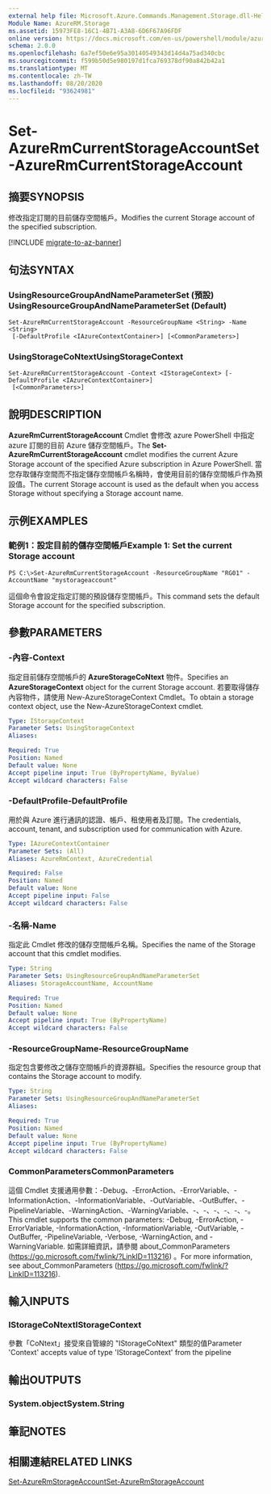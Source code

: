 ```yaml
---
external help file: Microsoft.Azure.Commands.Management.Storage.dll-Help.xml
Module Name: AzureRM.Storage
ms.assetid: 15973FE8-16C1-4B71-A3A8-6D6F67A96FDF
online version: https://docs.microsoft.com/en-us/powershell/module/azurerm.storage/set-azurermcurrentstorageaccount
schema: 2.0.0
ms.openlocfilehash: 6a7ef50e6e95a30140549343d14d4a75ad340cbc
ms.sourcegitcommit: f599b50d5e980197d1fca769378df90a842b42a1
ms.translationtype: MT
ms.contentlocale: zh-TW
ms.lasthandoff: 08/20/2020
ms.locfileid: "93624981"
---
```

# <span data-ttu-id="7c158-101">Set-AzureRmCurrentStorageAccount</span><span class="sxs-lookup"><span data-stu-id="7c158-101">Set-AzureRmCurrentStorageAccount</span></span>

## <span data-ttu-id="7c158-102">摘要</span><span class="sxs-lookup"><span data-stu-id="7c158-102">SYNOPSIS</span></span>
<span data-ttu-id="7c158-103">修改指定訂閱的目前儲存空間帳戶。</span><span class="sxs-lookup"><span data-stu-id="7c158-103">Modifies the current Storage account of the specified subscription.</span></span>

[!INCLUDE [migrate-to-az-banner](../../includes/migrate-to-az-banner.md)]

## <span data-ttu-id="7c158-104">句法</span><span class="sxs-lookup"><span data-stu-id="7c158-104">SYNTAX</span></span>

### <span data-ttu-id="7c158-105">UsingResourceGroupAndNameParameterSet (預設) </span><span class="sxs-lookup"><span data-stu-id="7c158-105">UsingResourceGroupAndNameParameterSet (Default)</span></span>
```
Set-AzureRmCurrentStorageAccount -ResourceGroupName <String> -Name <String>
 [-DefaultProfile <IAzureContextContainer>] [<CommonParameters>]
```

### <span data-ttu-id="7c158-106">UsingStorageCoNtext</span><span class="sxs-lookup"><span data-stu-id="7c158-106">UsingStorageContext</span></span>
```
Set-AzureRmCurrentStorageAccount -Context <IStorageContext> [-DefaultProfile <IAzureContextContainer>]
 [<CommonParameters>]
```

## <span data-ttu-id="7c158-107">說明</span><span class="sxs-lookup"><span data-stu-id="7c158-107">DESCRIPTION</span></span>
<span data-ttu-id="7c158-108">**AzureRmCurrentStorageAccount** Cmdlet 會修改 azure PowerShell 中指定 azure 訂閱的目前 Azure 儲存空間帳戶。</span><span class="sxs-lookup"><span data-stu-id="7c158-108">The **Set-AzureRmCurrentStorageAccount** cmdlet modifies the current Azure Storage account of the specified Azure subscription in Azure PowerShell.</span></span>
<span data-ttu-id="7c158-109">當您存取儲存空間而不指定儲存空間帳戶名稱時，會使用目前的儲存空間帳戶作為預設值。</span><span class="sxs-lookup"><span data-stu-id="7c158-109">The current Storage account is used as the default when you access Storage without specifying a Storage account name.</span></span>

## <span data-ttu-id="7c158-110">示例</span><span class="sxs-lookup"><span data-stu-id="7c158-110">EXAMPLES</span></span>

### <span data-ttu-id="7c158-111">範例1：設定目前的儲存空間帳戶</span><span class="sxs-lookup"><span data-stu-id="7c158-111">Example 1: Set the current Storage account</span></span>
```
PS C:\>Set-AzureRmCurrentStorageAccount -ResourceGroupName "RG01" -AccountName "mystorageaccount"
```

<span data-ttu-id="7c158-112">這個命令會設定指定訂閱的預設儲存空間帳戶。</span><span class="sxs-lookup"><span data-stu-id="7c158-112">This command sets the default Storage account for the specified subscription.</span></span>

## <span data-ttu-id="7c158-113">參數</span><span class="sxs-lookup"><span data-stu-id="7c158-113">PARAMETERS</span></span>

### <span data-ttu-id="7c158-114">-內容</span><span class="sxs-lookup"><span data-stu-id="7c158-114">-Context</span></span>
<span data-ttu-id="7c158-115">指定目前儲存空間帳戶的 **AzureStorageCoNtext** 物件。</span><span class="sxs-lookup"><span data-stu-id="7c158-115">Specifies an **AzureStorageContext** object for the current Storage account.</span></span>
<span data-ttu-id="7c158-116">若要取得儲存內容物件，請使用 New-AzureStorageContext Cmdlet。</span><span class="sxs-lookup"><span data-stu-id="7c158-116">To obtain a storage context object, use the New-AzureStorageContext cmdlet.</span></span>

```yaml
Type: IStorageContext
Parameter Sets: UsingStorageContext
Aliases: 

Required: True
Position: Named
Default value: None
Accept pipeline input: True (ByPropertyName, ByValue)
Accept wildcard characters: False
```

### <span data-ttu-id="7c158-117">-DefaultProfile</span><span class="sxs-lookup"><span data-stu-id="7c158-117">-DefaultProfile</span></span>
<span data-ttu-id="7c158-118">用於與 Azure 進行通訊的認證、帳戶、租使用者及訂閱。</span><span class="sxs-lookup"><span data-stu-id="7c158-118">The credentials, account, tenant, and subscription used for communication with Azure.</span></span>

```yaml
Type: IAzureContextContainer
Parameter Sets: (All)
Aliases: AzureRmContext, AzureCredential

Required: False
Position: Named
Default value: None
Accept pipeline input: False
Accept wildcard characters: False
```

### <span data-ttu-id="7c158-119">-名稱</span><span class="sxs-lookup"><span data-stu-id="7c158-119">-Name</span></span>
<span data-ttu-id="7c158-120">指定此 Cmdlet 修改的儲存空間帳戶名稱。</span><span class="sxs-lookup"><span data-stu-id="7c158-120">Specifies the name of the Storage account that this cmdlet modifies.</span></span>

```yaml
Type: String
Parameter Sets: UsingResourceGroupAndNameParameterSet
Aliases: StorageAccountName, AccountName

Required: True
Position: Named
Default value: None
Accept pipeline input: True (ByPropertyName)
Accept wildcard characters: False
```

### <span data-ttu-id="7c158-121">-ResourceGroupName</span><span class="sxs-lookup"><span data-stu-id="7c158-121">-ResourceGroupName</span></span>
<span data-ttu-id="7c158-122">指定包含要修改之儲存空間帳戶的資源群組。</span><span class="sxs-lookup"><span data-stu-id="7c158-122">Specifies the resource group that contains the Storage account to modify.</span></span>

```yaml
Type: String
Parameter Sets: UsingResourceGroupAndNameParameterSet
Aliases: 

Required: True
Position: Named
Default value: None
Accept pipeline input: True (ByPropertyName)
Accept wildcard characters: False
```

### <span data-ttu-id="7c158-123">CommonParameters</span><span class="sxs-lookup"><span data-stu-id="7c158-123">CommonParameters</span></span>
<span data-ttu-id="7c158-124">這個 Cmdlet 支援通用參數：-Debug、-ErrorAction、-ErrorVariable、-InformationAction、-InformationVariable、-OutVariable、-OutBuffer、-PipelineVariable、-WarningAction、-WarningVariable、-、-、-、-、-、-。</span><span class="sxs-lookup"><span data-stu-id="7c158-124">This cmdlet supports the common parameters: -Debug, -ErrorAction, -ErrorVariable, -InformationAction, -InformationVariable, -OutVariable, -OutBuffer, -PipelineVariable, -Verbose, -WarningAction, and -WarningVariable.</span></span> <span data-ttu-id="7c158-125">如需詳細資訊，請參閱 about_CommonParameters (https://go.microsoft.com/fwlink/?LinkID=113216) 。</span><span class="sxs-lookup"><span data-stu-id="7c158-125">For more information, see about_CommonParameters (https://go.microsoft.com/fwlink/?LinkID=113216).</span></span>

## <span data-ttu-id="7c158-126">輸入</span><span class="sxs-lookup"><span data-stu-id="7c158-126">INPUTS</span></span>

### <span data-ttu-id="7c158-127">IStorageCoNtext</span><span class="sxs-lookup"><span data-stu-id="7c158-127">IStorageContext</span></span>
<span data-ttu-id="7c158-128">參數「CoNtext」接受來自管線的 "IStorageCoNtext" 類型的值</span><span class="sxs-lookup"><span data-stu-id="7c158-128">Parameter 'Context' accepts value of type 'IStorageContext' from the pipeline</span></span>

## <span data-ttu-id="7c158-129">輸出</span><span class="sxs-lookup"><span data-stu-id="7c158-129">OUTPUTS</span></span>

### <span data-ttu-id="7c158-130">System.object</span><span class="sxs-lookup"><span data-stu-id="7c158-130">System.String</span></span>

## <span data-ttu-id="7c158-131">筆記</span><span class="sxs-lookup"><span data-stu-id="7c158-131">NOTES</span></span>

## <span data-ttu-id="7c158-132">相關連結</span><span class="sxs-lookup"><span data-stu-id="7c158-132">RELATED LINKS</span></span>

[<span data-ttu-id="7c158-133">Set-AzureRmStorageAccount</span><span class="sxs-lookup"><span data-stu-id="7c158-133">Set-AzureRmStorageAccount</span></span>](./Set-AzureRmStorageAccount.md)


